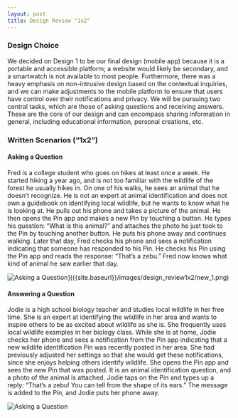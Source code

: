 ```yaml
---
layout: post
title: Design Review "1x2"
---
```

### Design Choice
We decided on Design 1 to be our final design (mobile app) because it is a portable and accessible platform; a website would likely be secondary, and a smartwatch is not available to most people. Furthermore, there was a heavy emphasis on non-intrusive design based on the contextual inquiries, and we can make adjustments to the mobile platform to ensure that users have control over their notifications and privacy. We will be pursuing two central tasks, which are those of asking questions and receiving answers. These are the core of our design and can encompass sharing information in general, including educational information, personal creations, etc.

### Written Scenarios (“1x2”)
#### Asking a Question
Fred is a college student who goes on hikes at least once a week. He started hiking a year ago, and is not too familiar with the wildlife of the forest he usually hikes in. On one of his walks, he sees an animal that he doesn’t recognize. He is not an expert at animal identification and does not own a guidebook on identifying local wildlife, but he wants to know what he is looking at. He pulls out his phone and takes a picture of the animal. He then opens the Pin app and makes a new Pin by touching a button. He types his question: “What is this animal?” and attaches the photo he just took to the Pin by touching another button. He puts his phone away and continues walking. Later that day, Fred checks his phone and sees a notification indicating that someone has responded to his Pin. He checks his Pin using the Pin app and reads the response: “That’s a zebu.” Fred now knows what kind of animal he saw earlier that day.

![Asking a Question]({{site.baseurl}}/images/design_review1x2/new_1.png)]({{site.baseurl}}/images/design_review1x2/new_1.png)

#### Answering a Question
Jodie is a high school biology teacher and studies local wildlife in her free time. She is an expert at identifying the wildlife in her area and wants to inspire others to be as excited about wildlife as she is. She frequently uses local wildlife examples in her biology class. While she is at home, Jodie checks her phone and sees a notification from the Pin app indicating that a new wildlife identification Pin was recently posted in her area. She had previously adjusted her settings so that she would get these notifications, since she enjoys helping others identify wildlife. She opens the Pin app and sees the new Pin that was posted. It is an animal identification question, and a photo of the animal is attached. Jodie taps on the Pin and types up a reply: “That’s a zebu! You can tell from the shape of its ears.” The message is added to the Pin, and Jodie puts her phone away.

![Asking a Question]({{site.baseurl}}/images/design_review1x2/answer.jpg)
